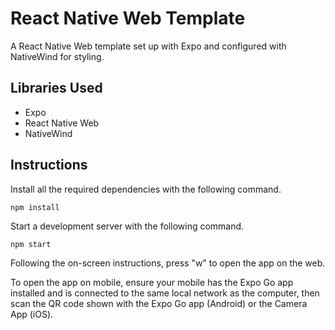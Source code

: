 # React Native Web Template

A React Native Web template set up with Expo and configured with NativeWind for styling.

## Libraries Used
- Expo
- React Native Web
- NativeWind

## Instructions
Install all the required dependencies with the following command.
```
npm install
```
Start a development server with the following command.
```
npm start
```
Following the on-screen instructions, press "w" to open the app on the web.

To open the app on mobile, ensure your mobile has the Expo Go app installed and is connected to the same local network as the computer, then scan the QR code shown with the Expo Go app (Android) or the Camera App (iOS).